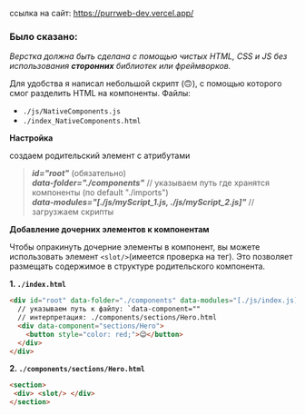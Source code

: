 ссылка на сайт: https://purrweb-dev.vercel.app/
### Было сказано:
*Верстка должна быть сделана с помощью чистых HTML, CSS и JS без использования ***сторонних*** библиотек или фреймворков.*

Для удобства я написал небольшой скрипт (🙃), с помощью которого смог разделить HTML на компоненты. Файлы:

* `./js/NativeComponents.js`
* `./index_NativeComponents.html`

**Настройка**
  
создаем родительский элемент с атрибутами 
> ***id="root"*** (обязательно)\
> ***data-folder="./components"*** // указываем путь где хранятся компоненты (по default "./imports")\
> ***data-modules="[./js/myScript_1.js, ./js/myScript_2.js]"*** // загрузжаем скрипты

**Добавление дочерних элементов к компонентам**

Чтобы опракинуть дочерние элементы в компонент, вы можете использовать элемент `<slot/>`(имеется проверка на тег).  Это позволяет размещать содержимое в структуре родительского компонента.

**1.  `./index.html`**

```html
<div id="root" data-folder="./components" data-modules="[./js/index.js]">
  // указываем путь к файлу: `data-component=""
  // интерпретация: ./components/sections/Hero.html
  <div data-component="sections/Hero">
    <button style="color: red;">😉</button>
  </div>
</div>
```

**2.  `./components/sections/Hero.html`**
```html
<section>
 <div> <slot/> </div>
</section>
```
